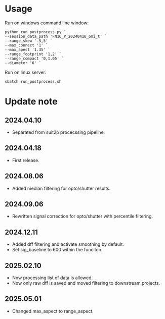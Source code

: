 # Usage

Run on windows command line window:
```
python run_postprocess.py `
--session_data_path 'FN16_P_20240410_omi_t' `
--range_skew '-5,5' `
--max_connect '1' `
--max_apect '1.35' `
--range_footprint '1,2' `
--range_compact '0,1.05' `
--diameter '6' `
```

Run on linux server:
```
sbatch run_postprocess.sh
```

# Update note

## 2024.04.10
- Separated from suit2p procecssing pipeline.

## 2024.04.18
- First release.

## 2024.08.06
- Added median filtering for opto/shutter results.

## 2024.09.06
- Rewritten signal correction for opto/shutter with percentile filtering.

## 2024.12.11
- Added dff filtering and activate smoothing by default.
- Set sig_baseline to 600 within the funciton.

## 2025.02.10
- Now processing list of data is allowed.
- Now only raw dff is saved and moved filtering to downstream projects.

## 2025.05.01
- Changed max_aspect to range_aspect.